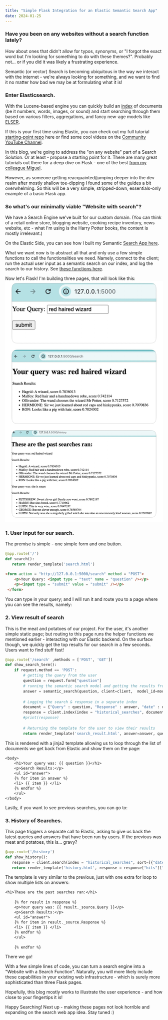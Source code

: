 ```yaml
---
title: "Simple Flask Integration for an Elastic Semantic Search App"
date: 2024-01-25
---
```


### Have you been on any websites without a search function lately? 
How about ones that didn't allow for typos, synonyms, or "I forgot the exact word but I'm looking for something to do with these themes?". Probably not... or if you did it was likely a frustrating experience. 

Semantic (or vector) Search is becoming ubiquitous in the way we interact with the internet - we're always looking for something, and we want to find it no matter how bad we may be at formulating what it is!

### Enter Elasticsearch.
 
With the Lucene-based engine you can quickly build an [index](https://www.elastic.co/guide/en/elasticsearch/reference/current/documents-indices.html) of documents (be it numbers, words, images, or sound) and start searching through them based on various filters, aggregations, and fancy new-age models like [ELSER](https://www.elastic.co/guide/en/machine-learning/current/ml-nlp-elser.html). 

If this is your first time using Elastic, you can check out my full tutorial [starting-point repo](https://github.com/iuliaferoli/harry-potter-search) here or find some cool videos on the [Community YouTube Channel](https://www.youtube.com/@OfficialElasticCommunity). 

In this blog, we're going to address the "on any website" part of a Search Solution. Or at least - propose a starting point for it. There are many great tutorials out there for a deep dive on Flask - one of the best [from my colleague Miguel](https://blog.miguelgrinberg.com/post/the-flask-mega-tutorial-part-i-hello-world). 

However, as someone getting reacquainted/jumping deeper into the dev realm after mostly shallow toe-dipping I found some of the guides a bit overwhelming. So this will be a very simple, stripped-down, essentials-only example of a basic Flask app. 

### So what's our minimally viable "Website with search"?
We have a Search Engine we've built for our custom domain. (You can think of a retail online store, blogging website, cooking recipe inventory, news website, etc - what I'm using is the Harry Potter books, the content is mostly irrelevant.)

On the Elastic Side, you can see how I built my Semantic [Search App here](https://github.com/iuliaferoli/harry-potter-search?tab=readme-ov-file#harry-potter-movie-dialoogue-index--intro-to-elasticsearch-python-client). 

What we want now is to abstract all that and only use a few simple functions to call the functionalities we need. Namely, connect to the client; run the actual user input as a semantic search on our index, and log the search to our history. See [these functions here](https://github.com/iuliaferoli/harry-potter-search/blob/main/helper_functions.py).

Now let's Flask!
I'm building three pages, that will look like this:
![flask pages interface](img/web_app.jpeg)

### 1. User input for our search.

The premise is simple - one simple form and one button. 

```python
@app.route('/')
def search():
   return render_template('search.html')
```

```html
<form action = "http://127.0.0.1:5000/search" method = "POST">
    <p>Your Query: <input type = "text" name = "question" /></p>
    <p><input type = "submit" value = "submit" /></p>
 </form>
```
You can type in your query; and I will run it and route you to a page where you can see the results, namely: 

### 2. View result of search

This is the meat and potatoes of our project. For the user, it's another simple static page; but routing to this page runs the helper functions we mentioned earlier - interacting with our Elastic backend. 
On the surface though, we quickly get the top results for our search in a few seconds. Users want to find stuff fast! 


```python
@app.route('/search' ,methods = ['POST', 'GET'])
def show_search_term():
    if request.method == 'POST':
        # getting the query from the user
        question = request.form["question"]
        # running the semantic search model and getting the results from Elasticsearch
        answer = semantic_search(question, client=client,  model_id=model_id, index=index)
       
        # Logging the search & response in a separate index
        document = {"Query" : question, "Response" : answer, "date" : datetime.now()}
        response = client.index(index = "historical_searches", document = document)
        #print(response)

        # Returning the template for the user to view their results
        return render_template('search_result.html', answer=answer, question =question)
```

This is rendered with a jinja2 template allowing us to loop through the list of documents we get back from Elastic and show them on the page:

```
<body>
    <h1>Your query was: {{ question }}</h1>
    <p>Search Results:</p>
    <ul id="answer">
    {% for item in answer %}
    <li> {{ item }} </li>
    {% endfor %}
    </ul>
</body>
```

Lastly, if you want to see previous searches, you can go to:

### 3. History of Searches.

This page triggers a separate call to Elastic, asking to give us back the latest queries and answers that have been run by users. If the previous was meat and potatoes, this is... gravy?

```python
@app.route('/history')
def show_history():
   response = client.search(index = "historical_searches", sort=[{"date" : {"order": "desc"}}])
   return render_template('history.html', response = response["hits"]["hits"])
```

The template is very similar to the previous, just with one extra for loop to show multiple lists on answers:

```
<h1>These are the past searches ran:</h1>
    
    {% for result in response %}
    <p>Your query was: {{ result._source.Query }}</p>
    <p>Search Results:</p>
    <ul id="answer">
    {% for item in result._source.Response %}
    <li> {{ item }} </li>
    {% endfor %}
    </ul>

    {% endfor %}
```

There we go!

With a few simple lines of code, you can turn a search engine into a "Website with a Search Function". Naturally, you will more likely include these capabilities in your existing web infrastructure - which is surely more sophisticated than three Flask pages. 

Hopefully, this blog mostly works to illustrate the user experience - and how close to your fingertips it is!

Happy Searching! 
Next up - making these pages not look horrible and expanding on the search web app idea. Stay tuned :) 





